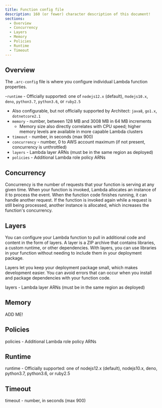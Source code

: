 ```yaml
---
title: Function config file
description: 160 (or fewer) character description of this document!
sections:
  - Overview
  - Concurrency
  - Layers
  - Memory
  - Policies
  - Runtime
  - Timeout
---
```


## Overview

The `.arc-config` file is where you configure individual Lambda function properties.

-`runtime` - Officially supported: one of `nodejs12.x` (default), n`odejs10.x`, `deno`, `python3.7`, `python3.6`, or `ruby2.5`
  - Also configurable, but not officially supported by Architect: `java8`, `go1.x`, `dotnetcore2.1`
- `memory` - number, between 128 MB and 3008 MB in 64 MB increments
  - Memory size also directly correlates with CPU speed; higher memory levels are available in more capable Lambda clusters
- `timeout` - number, in seconds (max 900)
- `concurrency` - number, 0 to AWS account maximum (if not present, concurrency is unthrottled)
- `layers` - Lambda layer ARNs (must be in the same region as deployed)
- `policies` - Additional Lambda role policy ARNs

## Concurrency

Concurrency is the number of requests that your function is serving at any given time. When your function is invoked, Lambda allocates an instance of it to process the event. When the function code finishes running, it can handle another request. If the function is invoked again while a request is still being processed, another instance is allocated, which increases the function's concurrency.

## Layers

You can configure your Lambda function to pull in additional code and content in the form of layers. A layer is a ZIP archive that contains libraries, a custom runtime, or other dependencies. With layers, you can use libraries in your function without needing to include them in your deployment package.

Layers let you keep your deployment package small, which makes development easier. You can avoid errors that can occur when you install and package dependencies with your function code.

layers - Lambda layer ARNs (must be in the same region as deployed)

## Memory

ADD ME!


## Policies

policies - Additional Lambda role policy ARNs

## Runtime

runtime - Officially supported: one of nodejs12.x (default), nodejs10.x, deno, python3.7, python3.6, or ruby2.5

## Timeout

timeout - number, in seconds (max 900)
